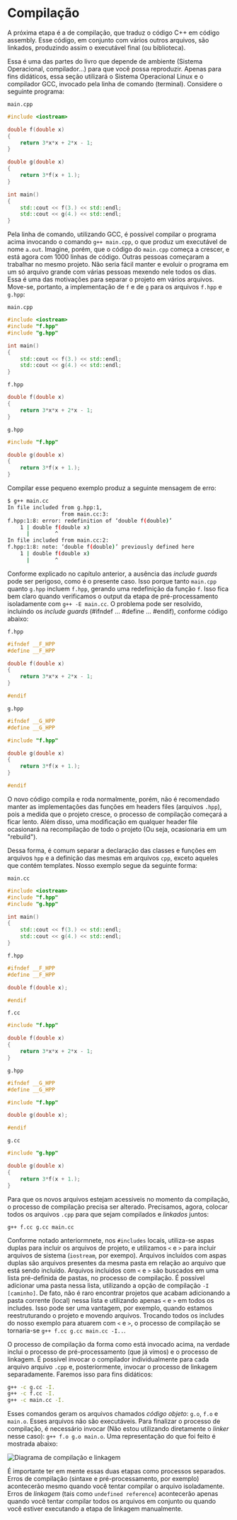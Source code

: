 Compilação
===

A próxima etapa é a de compilação, que traduz o código C++ em código assembly. Esse código, em conjunto com vários
outros arquivos, são linkados, produzindo assim o executável final (ou biblioteca).

Essa é uma das partes do livro que depende de ambiente (Sistema Operacional, compilador...) para que você possa
reproduzir. Apenas para fins didáticos, essa seção utilizará o Sistema Operacional Linux e o compilador GCC, invocado
pela linha de comando (terminal). Considere o seguinte programa:

`main.cpp`

```cpp
#include <iostream>

double f(double x)
{
    return 3*x*x + 2*x - 1;
}

double g(double x)
{
    return 3*f(x + 1.);
}

int main()
{
    std::cout << f(3.) << std::endl;
    std::cout << g(4.) << std::endl;
}
```

Pela linha de comando, utilizando GCC, é possível compilar o programa acima invocando o comando `g++ main.cpp`, o que
produz um executável de nome `a.out`. Imagine, porém, que o código do `main.cpp` começa a crescer, e está agora com 1000
linhas de código. Outras pessoas começaram a trabalhar no mesmo projeto. Não seria fácil manter e evoluir o programa
em um só arquivo grande com várias pessoas mexendo nele todos os dias.
Essa é uma das motivações para separar o projeto em vários arquivos. Move-se, portanto, a implementação de `f` e de `g`
para os arquivos `f.hpp` e `g.hpp`:

`main.cpp`

```cpp
#include <iostream>
#include "f.hpp"
#include "g.hpp"

int main()
{
    std::cout << f(3.) << std::endl;
    std::cout << g(4.) << std::endl;
}
```

`f.hpp`

```cpp
double f(double x)
{
    return 3*x*x + 2*x - 1;
}
```

`g.hpp`

```cpp
#include "f.hpp"

double g(double x)
{
    return 3*f(x + 1.);
}
```

Compilar esse pequeno exemplo produz a seguinte mensagem de erro:

```sh
$ g++ main.cc 
In file included from g.hpp:1,
                 from main.cc:3:
f.hpp:1:8: error: redefinition of ‘double f(double)’
    1 | double f(double x)
      |        ^
In file included from main.cc:2:
f.hpp:1:8: note: ‘double f(double)’ previously defined here
    1 | double f(double x)
      |        ^
```

Conforme explicado no capítulo anterior, a ausência das _include guards_ pode ser perigoso, como é o presente caso.
Isso porque tanto `main.cpp` quanto `g.hpp` incluem `f.hpp`, gerando uma redefinição da função `f`.
Isso fica bem claro quando verificamos o output da etapa de pré-processamento isoladamente com `g++ -E main.cc`.
O problema pode ser resolvido, incluindo os _include guards_ (#ifndef ... #define ... #endif), conforme código abaixo:

`f.hpp`

```cpp
#ifndef __F_HPP
#define __F_HPP

double f(double x)
{
    return 3*x*x + 2*x - 1;
}

#endif
```

`g.hpp`

```cpp
#ifndef __G_HPP
#define __G_HPP

#include "f.hpp"

double g(double x)
{
    return 3*f(x + 1.);
}

#endif
```

O novo código compila e roda normalmente, porém, não é recomendado manter as implementações das funções em headers files (arquivos `.hpp`),
pois a medida que o projeto cresce, o processo de compilação começará a ficar lento. Além disso, uma modificação em
qualquer header file ocasionará na recompilação de todo o projeto (Ou seja, ocasionaria em um "rebuild").

Dessa forma, é comum separar a declaração das classes e funções em arquivos `hpp` e a definição das mesmas em arquivos
`cpp`, exceto aqueles que contém templates. Nosso exemplo segue da seguinte forma:

`main.cc`

```cpp
#include <iostream>
#include "f.hpp"
#include "g.hpp"

int main()
{
    std::cout << f(3.) << std::endl;
    std::cout << g(4.) << std::endl;
}
```

`f.hpp`

```cpp
#ifndef __F_HPP
#define __F_HPP

double f(double x);

#endif
```

`f.cc`

```cpp
#include "f.hpp"

double f(double x)
{
    return 3*x*x + 2*x - 1;
}
```

`g.hpp`

```cpp
#ifndef __G_HPP
#define __G_HPP

#include "f.hpp"

double g(double x);

#endif
```

`g.cc`

```cpp
#include "g.hpp"

double g(double x)
{
    return 3*f(x + 1.);
}
```

Para que os novos arquivos estejam acessiveis no momento da compilação, o processo de compilação precisa ser alterado.
Precisamos, agora, colocar todos os arquivos `.cpp` para que sejam compilados e _linkados_ juntos:

`g++ f.cc g.cc main.cc`

Conforme notado anteriormnete, nos `#includes` locais, utiliza-se aspas duplas para incluir os arquivos de projeto, e
utilizamos `<` e `>` para incluir arquivos de sistema (`iostream`, por exempo). Arquivos incluídos com aspas duplas são
arquivos presentes da mesma pasta em relação ao arquivo que está sendo incluído. Arquivos incluidos com `<` e `>` são
buscados em uma lista pré-definida de pastas, no processo de compilação. É possível adicionar uma pasta nessa lista,
utilizando a opção de compilação `-I [caminho]`. De fato, não é raro encontrar projetos que acabam adicionando a pasta
corrente (local) nessa lista e utilizando apenas `<` e `>` em todos os includes. Isso pode ser uma vantagem, por exemplo,
quando estamos reestruturando o projeto e movendo arquivos. Trocando todos os includes do nosso exemplo para atuarem
com `<` e `>`, o processo de compilação se tornaria-se `g++ f.cc g.cc main.cc -I..`.

O processo de compilação da forma como está invocado acima, na verdade inclui o processo de pré-processamento (que já
vimos) e o processo de linkagem. É possível invocar o compilador individualmente para cada arquivo arquivo `.cpp` e,
posteriormente, invocar o processo de linkagem separadamente. Faremos isso para fins didáticos:

```sh
g++ -c g.cc -I.
g++ -c f.cc -I.
g++ -c main.cc -I.
```

Esses comandos geram os arquivos chamados _código objeto_: `g.o`, `f.o` e `main.o`. Esses arquivos não são executáveis.
Para finalizar o processo de compilação, é necessário invocar (Não estou utilizando diretamente o _linker_ nesse caso): `g++ f.o g.o main.o`.
Uma representação do que foi feito é mostrada abaixo:

![Diagrama de compilação e linkagem](./images/diagrama_compilacao_e_linkagem.png)

É importante ter em mente essas duas etapas como processos separados.
Erros de compilação (sintaxe e pré-processamento, por exemplo) acontecerão mesmo quando você tentar compilar o arquivo
isoladamente. Erros de _linkagem_ (tais como `undefined reference`) acontecerão apenas quando você tentar compilar todos
os arquivos em conjunto ou quando você estiver executando a etapa de linkagem manualmente.
